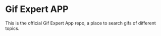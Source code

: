 # Gif Expert APP

This is the official Gif Expert App repo, a place to search gifs of different topics.

